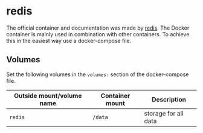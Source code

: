 # redis

The official container and documentation was made by [redis](https://hub.docker.com/_/redis).
The Docker container is mainly used in combination with other containers.
To achieve this in the easiest way use a docker-compose file.

## Volumes

Set the following volumes in the `volumes:` section of the docker-compose file.

| Outside mount/volume name | Container mount | Description          |
| ------------------------- | --------------- | -------------------- |
| `redis`                   | `/data`         | storage for all data |
